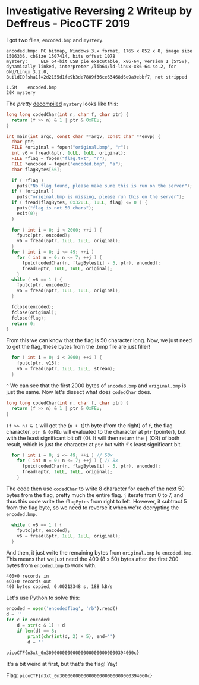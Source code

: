 # Investigative Reversing 2 Writeup by Deffreus - PicoCTF 2019

I got two files, `encoded.bmp` and `mystery`.

```$ file encoded.bmp mystery 
encoded.bmp: PC bitmap, Windows 3.x format, 1765 x 852 x 8, image size 1506336, cbSize 1507414, bits offset 1078
mystery:     ELF 64-bit LSB pie executable, x86-64, version 1 (SYSV), dynamically linked, interpreter /lib64/ld-linux-x86-64.so.2, for GNU/Linux 3.2.0, BuildID[sha1]=2d2155d1fe9b3de7809f36ce63468d6e9a9ebbf7, not stripped
```
```$ du -h encoded.bmp mystery 
1.5M	encoded.bmp
20K	mystery
```

The *pretty* [decompiled]() `mystery` looks like this:

```mystery.c
long long codedChar(int n, char f, char ptr) {
  return (f >> n) & 1 | ptr & 0xFEu;
}

int main(int argc, const char **argv, const char **envp) {
  char ptr;
  FILE *original = fopen("original.bmp", "r");
  int v6 = fread(&ptr, 1uLL, 1uLL, original);
  FILE *flag = fopen("flag.txt", "r");
  FILE *encoded = fopen("encoded.bmp", "a");
  char flagBytes[56];

  if ( !flag )
    puts("No flag found, please make sure this is run on the server");
  if ( !original )
    puts("original.bmp is missing, please run this on the server");
  if ( fread(flagBytes, 0x32uLL, 1uLL, flag) <= 0 ) {
    puts("flag is not 50 chars");
    exit(0);
  }

  for ( int i = 0; i < 2000; ++i ) {
    fputc(ptr, encoded);
    v6 = fread(&ptr, 1uLL, 1uLL, original);
  }
  for ( int i = 0; i <= 49; ++i )
    for ( int n = 0; n <= 7; ++j ) {
      fputc(codedChar(n, flagBytes[i] - 5, ptr), encoded);
      fread(&ptr, 1uLL, 1uLL, original);
    }
  while ( v6 == 1 ) {
    fputc(ptr, encoded);
    v6 = fread(&ptr, 1uLL, 1uLL, original);
  }

  fclose(encoded);
  fclose(original);
  fclose(flag);
  return 0;
}
```

From this we can know that the flag is 50 character long.
Now,
we just need to get the flag,
these bytes from the .bmp file are just filler!

```mystery.c
  for ( int i = 0; i < 2000; ++i ) {
    fputc(ptr, v15);
    v6 = fread(&ptr, 1uLL, 1uLL, stream);
  }
```

^ We can see that the first 2000 bytes of `encoded.bmp` and `original.bmp` is just the same.
Now let's dissect what does `codedChar` does.

```mystery.c
long long codedChar(int n, char f, char ptr) {
  return (f >> n) & 1 | ptr & 0xFEu;
}
```

`(f >> n) & 1` will get the (`n + 1`)th byte (from the right) of `f`, the flag character.
`ptr & 0xFEu` will evaluated to the character at `ptr` (pointer), but with the least significant bit off (0).
It will then return the `|` (OR) of both result, which is just the character at `ptr` but with `f`'s least significant bit.

```mystery.c
  for ( int i = 0; i <= 49; ++i ) // 50x
    for ( int n = 0; n <= 7; ++j ) { // 8x
      fputc(codedChar(n, flagBytes[i] - 5, ptr), encoded);
      fread(&ptr, 1uLL, 1uLL, original);
    }
```

The code then use `codedChar` to write 8 character for each of the next 50 bytes from the flag, pretty much the entire flag.
`j` iterate from 0 to 7, and thus this code write the `flagBytes` from right to left.
However,
it subtract 5 from the flag byte,
so we need to reverse it when we're decrypting the `encoded.bmp`.

```mystery.c
  while ( v6 == 1 ) {
    fputc(ptr, encoded);
    v6 = fread(&ptr, 1uLL, 1uLL, original);
  }
```

And then, it just write the remaining bytes from `original.bmp` to `encoded.bmp`.
This means that we just need the 400 (8 x 50) bytes after the first 200 bytes from `encoded.bmp` to work with.

```$ dd count=400 bs=1 if=encoded.bmp of=encodedflag skip=2000 
400+0 records in
400+0 records out
400 bytes copied, 0.00212348 s, 188 kB/s
```

Let's use Python to solve this:

```solve.py
encoded = open('encodedflag', 'rb').read()
d = ''
for c in encoded:
    d = str(c & 1) + d
    if len(d) == 8:
        print(chr(int(d, 2) + 5), end='')
        d = ''
```

```$ python3 solve.py
picoCTF{n3xt_0n300000000000000000000000000394060c}
```

It's a bit weird at first, but that's the flag!
Yay!

Flag: `picoCTF{n3xt_0n300000000000000000000000000394060c}`

